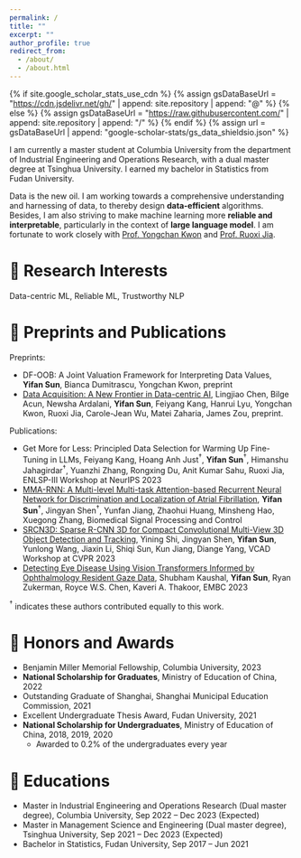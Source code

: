 ```yaml
---
permalink: /
title: ""
excerpt: ""
author_profile: true
redirect_from: 
  - /about/
  - /about.html
---
```


{% if site.google_scholar_stats_use_cdn %}
{% assign gsDataBaseUrl = "https://cdn.jsdelivr.net/gh/" | append: site.repository | append: "@" %}
{% else %}
{% assign gsDataBaseUrl = "https://raw.githubusercontent.com/" | append: site.repository | append: "/" %}
{% endif %}
{% assign url = gsDataBaseUrl | append: "google-scholar-stats/gs_data_shieldsio.json" %}

<span class='anchor' id='about-me'></span>

I am currently a master student at Columbia University from the department of Industrial Engineering and Operations Research, with a dual master degree at Tsinghua University. I earned my bachelor in Statistics from Fudan University.

Data is the new oil. I am working towards a comprehensive understanding and harnessing of data, to thereby design **data-efficient** algorithms. Besides, I am also striving to make machine learning more **reliable and interpretable**, particularly in the context of **large language model**. I am fortunate to work closely with 
  <a href='https://www.yongchanstat.com/'>Prof. Yongchan Kwon</a> and 
  <a href='https://ruoxijia.info/'>Prof. Ruoxi Jia</a>.

# 💬 Research Interests
Data-centric ML, Reliable ML, Trustworthy NLP 


# 📝 Preprints and Publications 

Preprints:
- DF-OOB: A Joint Valuation Framework for Interpreting Data Values, **Yifan Sun**, Bianca Dumitrascu, Yongchan Kwon, preprint
- [Data Acquisition: A New Frontier in Data-centric AI](https://arxiv.org/pdf/2311.13712.pdf), Lingjiao Chen, Bilge Acun, Newsha Ardalani, **Yifan Sun**, Feiyang Kang, Hanrui Lyu, Yongchan Kwon, Ruoxi Jia, Carole-Jean Wu, Matei Zaharia, James Zou, preprint.

Publications:
- Get More for Less: Principled Data Selection for Warming Up Fine-Tuning in LLMs, Feiyang Kang, Hoang Anh Just$^{\dagger}$, **Yifan Sun**$^{\dagger}$, Himanshu Jahagirdar$^{\dagger}$, Yuanzhi Zhang, Rongxing Du, Anit Kumar Sahu, Ruoxi Jia, ENLSP-III Workshop at NeurIPS 2023
- [MMA-RNN: A Multi-level Multi-task Attention-based Recurrent Neural Network for Discrimination and Localization of Atrial Fibrillation](https://www.sciencedirect.com/science/article/pii/S1746809423011801), **Yifan Sun**$^{\dagger}$, Jingyan Shen$^{\dagger}$, Yunfan Jiang, Zhaohui Huang, Minsheng Hao, Xuegong Zhang, Biomedical Signal Processing and Control
- [SRCN3D: Sparse R-CNN 3D for Compact Convolutional Multi-View 3D Object Detection and Tracking](https://arxiv.org/abs/2206.14451), Yining Shi, Jingyan Shen, **Yifan Sun**, Yunlong Wang, Jiaxin Li, Shiqi Sun, Kun Jiang, Diange Yang, VCAD Workshop at CVPR 2023
- [Detecting Eye Disease Using Vision Transformers Informed by Ophthalmology Resident Gaze Data](https://arinex.com.au/EMBC/pdf/full-paper_1272.pdf), Shubham Kaushal, **Yifan Sun**, Ryan Zukerman, Royce W.S. Chen, Kaveri A. Thakoor, EMBC 2023

$^{\dagger}$ indicates these authors contributed equally to this work.


# 🥇 Honors and Awards
- Benjamin Miller Memorial Fellowship, Columbia University, 2023
- **National Scholarship for Graduates**, Ministry of Education of China, 2022
- Outstanding Graduate of Shanghai, Shanghai Municipal Education Commission, 2021
- Excellent Undergraduate Thesis Award, Fudan University, 2021
- **National Scholarship for Undergraduates**, Ministry of Education of China, 2018, 2019, 2020
  - Awarded to 0.2% of the undergraduates every year

# 📖 Educations
- Master in Industrial Engineering and Operations Research (Dual master degree), Columbia University, Sep 2022 – Dec 2023 (Expected)
- Master in Management Science and Engineering (Dual master degree), Tsinghua University, Sep 2021 – Dec 2023 (Expected)
- Bachelor in Statistics, Fudan University, Sep 2017 – Jun 2021
